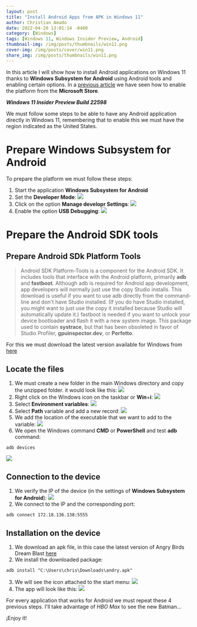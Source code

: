 ```yaml
---
layout: post
title: "Install Android Apps from APK in Windows 11"
author: Christian Amado
date: 2022-04-20 13:01:14 -0400
category: [Windows]
tags: [Windows 11, Windows Insider Preview, Android]
thumbnail-img: /img/posts/thumbnails/win11.png
cover-img: /img/posts/cover/win11.png
share_img: /img/posts/thumbnails/win11.png
---
```


In this article I will show how to install Android applications on Windows 11 thanks to **Windows Subsystem for Android** using Android tools and enabling certain options. In a [previous article](/posts/2022-04-13-enable-wsa/) we have seen how to enable the platform from the **Microsoft Store**.

***Windows 11 Insider Preview Build 22598***

<!--more-->

We must follow some steps to be able to have any Android application directly in Windows 11, remembering that to enable this we must have the region indicated as the United States.

# Prepare Windows Subsystem for Android
To prepare the platform we must follow these steps:
1. Start the application **Windows Subsystem for Android**
2. Set the **Developer Mode**:
![](/img/posts/2022/04/20/adb1.png)
3. Click on the option **Manage developr Settings**:
![](/img/posts/2022/04/20/adb2.png)
4. Enable the option **USB Debugging**:
![](/img/posts/2022/04/20/adb3.png)

# Prepare the Android SDK tools
## Prepare Android SDk Platform Tools
> Android SDK Platform-Tools is a component for the Android SDK. It includes tools that interface with the Android platform, primarily **adb** and **fastboot**. Although adb is required for Android app development, app developers will normally just use the copy Studio installs. This download is useful if you want to use adb directly from the command-line and don't have Studio installed. (If you do have Studio installed, you might want to just use the copy it installed because Studio will automatically update it.) fastboot is needed if you want to unlock your device bootloader and flash it with a new system image. This package used to contain **systrace**, but that has been obsoleted in favor of Studio Profiler, **gpuinspector.dev**, or **Perfetto**.

For this we must download the latest version available for Windows from [here](https://dl.google.com/android/repository/platform-tools-latest-windows.zip)

## Locate the files
1. We must create a new folder in the main Windows directory and copy the unzipped folder. it would look like this:
![](/img/posts/2022/04/20/adb4.png)
2. Right click on the Windows icon on the taskbar or **Win**+**i**:
![](/img/posts/2022/04/20/adb5.png)
3. Select **Environment variables**:
![](/img/posts/2022/04/20/adb6.png)
4. Select **Path** variable and add a new record:
![](/img/posts/2022/04/20/adb7.png)
5. We add the location of the executable that we want to add to the variable:
![](/img/posts/2022/04/20/adb8.png)
6. We open the Windows command **CMD** or **PowerShell** and test **adb** command:
```
adb devices
```
![](/img/posts/2022/04/20/adb9.png)

## Connection to the device
1. We verify the IP of the device (in the settings of **Windows Subsystem for Android**):
![](/img/posts/2022/04/20/adb10.png)
2. We connect to the IP and the corresponding port:
```
adb connect 172.18.136.138:5555
```
## Installation on the device
1. We download an apk file, in this case the latest version of Angry Birds Dream Blast [here](https://www.apkmirror.com/apk/rovio-entertainment-corporation/angry-birds-dream-blast/angry-birds-dream-blast-1-40-1-release/angry-birds-dream-blast-1-40-1-android-apk-download/)
2. We install the downloaded package:
```
adb install "C:\Users\chris\Downloads\andry.apk"
```
3. We will see the icon attached to the start menu:
![](/img/posts/2022/04/20/adb11.png)
4. The app will look like this:
![](/img/posts/2022/04/20/adb12.png)

For every application that works for Android we must repeat these 4 previous steps. I'll take advantage of *HBO Max* to see the new Batman...

¡Enjoy it!